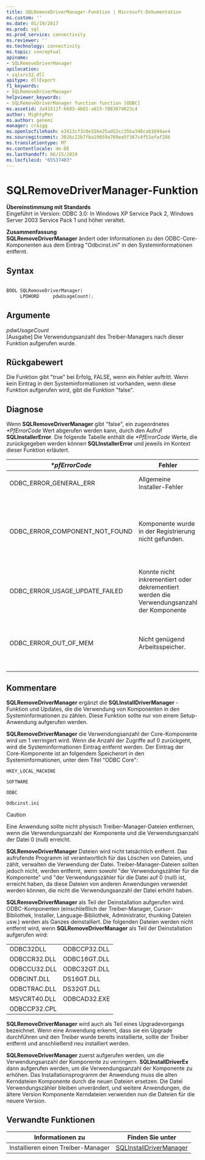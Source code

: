 ```yaml
---
title: SQLRemoveDriverManager-Funktion | Microsoft-Dokumentation
ms.custom: ''
ms.date: 01/19/2017
ms.prod: sql
ms.prod_service: connectivity
ms.reviewer: ''
ms.technology: connectivity
ms.topic: conceptual
apiname:
- SQLRemoveDriverManager
apilocation:
- sqlsrv32.dll
apitype: dllExport
f1_keywords:
- SQLRemoveDriverManager
helpviewer_keywords:
- SQLRemoveDriverManager function function [ODBC]
ms.assetid: 3a41511f-6603-4b81-a815-7883874023c4
author: MightyPen
ms.author: genemi
manager: craigg
ms.openlocfilehash: e3413cf3c0e316e25ad52cc35ba348cab1694ae4
ms.sourcegitcommit: 3026c22b7fba19059a769ea5f367c4f51efaf286
ms.translationtype: MT
ms.contentlocale: de-DE
ms.lasthandoff: 06/15/2019
ms.locfileid: "65537403"
---
```

# <a name="sqlremovedrivermanager-function"></a>SQLRemoveDriverManager-Funktion
**Übereinstimmung mit Standards**  
 Eingeführt in Version: ODBC 3.0: In Windows XP Service Pack 2, Windows Server 2003 Service Pack 1 und höher veraltet.  
  
 **Zusammenfassung**  
 **SQLRemoveDriverManager** ändert oder Informationen zu den ODBC-Core-Komponenten aus dem Eintrag "Odbcinst.ini" in den Systeminformationen entfernt.  
  
## <a name="syntax"></a>Syntax  
  
```cpp  
  
BOOL SQLRemoveDriverManager(  
     LPDWORD     pdwUsageCount);  
```  
  
## <a name="arguments"></a>Argumente  
 *pdwUsageCount*  
 [Ausgabe] Die Verwendungsanzahl des Treiber-Managers nach dieser Funktion aufgerufen wurde.  
  
## <a name="returns"></a>Rückgabewert  
 Die Funktion gibt "true" bei Erfolg, FALSE, wenn ein Fehler auftritt. Wenn kein Eintrag in den Systeminformationen ist vorhanden, wenn diese Funktion aufgerufen wird, gibt die Funktion "false".  
  
## <a name="diagnostics"></a>Diagnose  
 Wenn **SQLRemoveDriverManager** gibt "false", ein zugeordnetes  *\*PfErrorCode* Wert abgerufen werden kann, durch den Aufruf **SQLInstallerError**. Die folgende Tabelle enthält die  *\*PfErrorCode* Werte, die zurückgegeben werden können **SQLInstallerError** und jeweils im Kontext dieser Funktion erläutert.  
  
|*\*pfErrorCode*|Fehler|Description|  
|---------------------|-----------|-----------------|  
|ODBC_ERROR_GENERAL_ERR|Allgemeine Installer-Fehler|Fehler für die gab es keine bestimmte Installer-Fehlers.|  
|ODBC_ERROR_COMPONENT_NOT_FOUND|Komponente wurde in der Registrierung nicht gefunden.|Der Installer konnte nicht die Informationen des Treiber-Manager entfernt, da sie in der Registrierung nicht vorhanden noch oder nicht in der Registrierung gefunden werden konnte.|  
|ODBC_ERROR_USAGE_UPDATE_FAILED|Konnte nicht inkrementiert oder dekrementiert werden die Verwendungsanzahl der Komponente|Fehler des Installationsprogramms, um die Verwendungsanzahl des Treiber-Managers zu verringern.|  
|ODBC_ERROR_OUT_OF_MEM|Nicht genügend Arbeitsspeicher.|Das Installationsprogramm konnte die Funktion aufgrund von unzureichendem Speicher nicht ausgeführt werden.|  
  
## <a name="comments"></a>Kommentare  
 **SQLRemoveDriverManager** ergänzt die **SQLInstallDriverManager** -Funktion und Updates, die die Verwendung von Komponenten in den Systeminformationen zu zählen. Diese Funktion sollte nur von einem Setup-Anwendung aufgerufen werden.  
  
 **SQLRemoveDriverManager** die Verwendungsanzahl der Core-Komponente wird um 1 verringert wird. Wenn die Anzahl der Zugriffe auf 0 zurückgeht, wird die Systeminformationen Eintrag entfernt werden. Der Eintrag der Core-Komponente ist an folgendem Speicherort in den Systeminformationen, unter dem Titel "ODBC Core":  
  
 `HKEY_LOCAL_MACHINE`  
  
 `SOFTWARE`  
  
 `ODBC`  
  
 `Odbcinst.ini`  
  
> [!CAUTION]  
>  Eine Anwendung sollte nicht physisch Treiber-Manager-Dateien entfernen, wenn die Verwendungsanzahl der Komponente und die Verwendungsanzahl der Datei 0 (null) erreicht.  
  
 **SQLRemoveDriverManager** Dateien wird nicht tatsächlich entfernt. Das aufrufende Programm ist verantwortlich für das Löschen von Dateien, und zählt, verwalten die Verwendung der Datei. Treiber-Manager-Dateien sollten jedoch nicht, werden entfernt, wenn sowohl "der Verwendungszähler für die Komponente" und "der Verwendungszähler für die Datei auf 0 (null) ist, erreicht haben, da diese Dateien von anderen Anwendungen verwendet werden können, die nicht die Verwendungsanzahl der Datei erhöht haben.  
  
 **SQLRemoveDriverManager** als Teil der Deinstallation aufgerufen wird. ODBC-Komponenten (einschließlich der Treiber-Manager, Cursor-Bibliothek, Installer, Language-Bibliothek, Administrator, thunking Dateien usw.) werden als Ganzes deinstalliert. Die folgenden Dateien werden nicht entfernt wird, wenn **SQLRemoveDriverManager** als Teil der Deinstallation aufgerufen wird:  
  
|||  
|-|-|  
|ODBC32DLL|ODBCCP32.DLL|  
|ODBCCR32.DLL|ODBC16GT.DLL|  
|ODBCCU32.DLL|ODBC32GT.DLL|  
|ODBCINT.DLL|DS16GT.DLL|  
|ODBCTRAC.DLL|DS32GT.DLL|  
|MSVCRT40.DLL|ODBCAD32.EXE|  
|ODBCCP32.CPL||  
  
 **SQLRemoveDriverManager** wird auch als Teil eines Upgradevorgangs bezeichnet. Wenn eine Anwendung erkennt, dass sie ein Upgrade durchführen und den Treiber wurde bereits installierte, sollte der Treiber entfernt und anschließend neu installiert werden.  
  
 **SQLRemoveDriverManager** zuerst aufgerufen werden, um die Verwendungsanzahl der Komponente zu verringern. **SQLInstallDriverEx** dann aufgerufen werden, um die Verwendungsanzahl der Komponente zu erhöhen. Das Installationsprogramm der Anwendung muss die alten Kerndateien Komponente durch die neuen Dateien ersetzen. Die Datei Verwendungszähler bleiben unverändert, und weitere Anwendungen, die ältere Version Komponente Kerndateien verwenden nun die Dateien für die neuere Version.  
  
## <a name="related-functions"></a>Verwandte Funktionen  
  
|Informationen zu|Finden Sie unter|  
|---------------------------|---------|  
|Installieren einen Treiber-Manager|[SQLInstallDriverManager](../../../odbc/reference/syntax/sqlinstalldrivermanager-function.md)|
